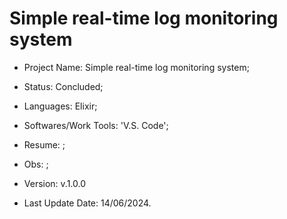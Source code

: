 # Simple real-time log monitoring system

- Project Name: Simple real-time log monitoring system;
- Status: Concluded;
- Languages: Elixir;
- Softwares/Work Tools: 'V.S. Code';
- Resume: ;
- Obs: ;
- Version: v.1.0.0


- Last Update Date: 14/06/2024.

##
